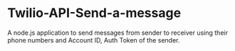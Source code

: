 # Twilio-API-Send-a-message
A node.js application to send messages from sender to receiver using their phone numbers and Account ID, Auth Token of the sender.
